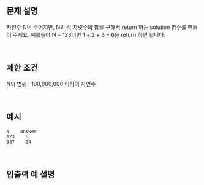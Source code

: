 ## 문제 설명

자연수 N이 주어지면, N의 각 자릿수의 합을 구해서 return 하는 solution 함수를 만들어 주세요.
예를들어 N = 123이면 1 + 2 + 3 = 6을 return 하면 됩니다.

<br>

## 제한 조건

N의 범위 : 100,000,000 이하의 자연수

<br>

## 예시

```
N	 answer
123	   6
987	   24
```

<br>

## 입출력 예 설명
